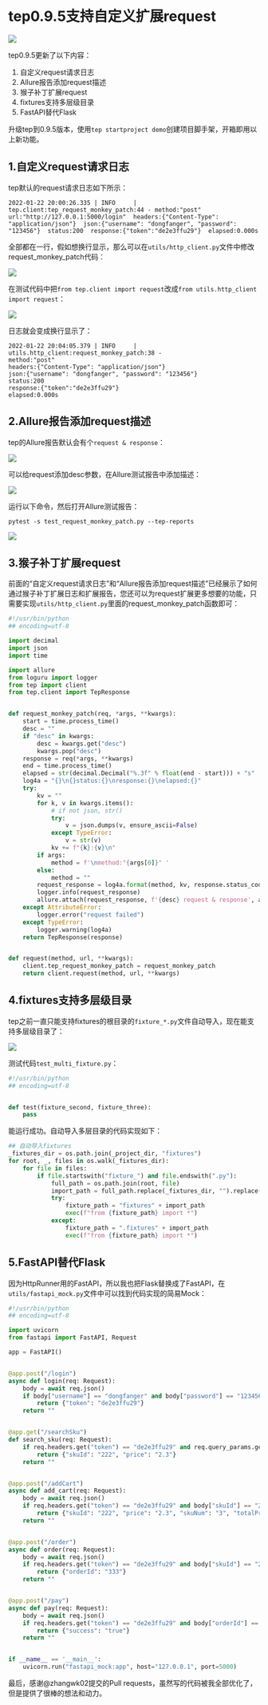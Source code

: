 # tep0.9.5支持自定义扩展request
![](../wanggang.png)

tep0.9.5更新了以下内容：

1. 自定义request请求日志
2. Allure报告添加request描述
3. 猴子补丁扩展request
4. fixtures支持多层级目录
5. FastAPI替代Flask

升级tep到0.9.5版本，使用`tep startproject demo`创建项目脚手架，开箱即用以上新功能。

## 1.自定义request请求日志

tep默认的request请求日志如下所示：

```
2022-01-22 20:00:26.335 | INFO     | tep.client:tep_request_monkey_patch:44 - method:"post"  url:"http://127.0.0.1:5000/login"  headers:{"Content-Type": "application/json"}  json:{"username": "dongfanger", "password": "123456"}  status:200  response:{"token":"de2e3ffu29"}  elapsed:0.000s
```

全部都在一行，假如想换行显示，那么可以在`utils/http_client.py`文件中修改request_monkey_patch代码：

![](000009-tep0.9.5支持自定义扩展request/image-20220122200214036.png)

在测试代码中把`from tep.client import request`改成`from utils.http_client import request`：

![](000009-tep0.9.5支持自定义扩展request/image-20220122200347509.png)

日志就会变成换行显示了：

```
2022-01-22 20:04:05.379 | INFO     | utils.http_client:request_monkey_patch:38 - 
method:"post" 
headers:{"Content-Type": "application/json"}
json:{"username": "dongfanger", "password": "123456"}
status:200
response:{"token":"de2e3ffu29"}
elapsed:0.000s
```

## 2.Allure报告添加request描述

tep的Allure报告默认会有个`request & response`：

![](000009-tep0.9.5支持自定义扩展request/image-20220122200547220.png)

可以给request添加desc参数，在Allure测试报告中添加描述：

![](000009-tep0.9.5支持自定义扩展request/image-20220122200632681.png)

运行以下命令，然后打开Allure测试报告：

```shell
pytest -s test_request_monkey_patch.py --tep-reports
```

![](000009-tep0.9.5支持自定义扩展request/image-20220122200756018.png)

## 3.猴子补丁扩展request

前面的“自定义request请求日志”和“Allure报告添加request描述”已经展示了如何通过猴子补丁扩展日志和扩展报告，您还可以为request扩展更多想要的功能，只需要实现`utils/http_client.py`里面的request_monkey_patch函数即可：

```python
#!/usr/bin/python
## encoding=utf-8

import decimal
import json
import time

import allure
from loguru import logger
from tep import client
from tep.client import TepResponse


def request_monkey_patch(req, *args, **kwargs):
    start = time.process_time()
    desc = ""
    if "desc" in kwargs:
        desc = kwargs.get("desc")
        kwargs.pop("desc")
    response = req(*args, **kwargs)
    end = time.process_time()
    elapsed = str(decimal.Decimal("%.3f" % float(end - start))) + "s"
    log4a = "{}\n{}status:{}\nresponse:{}\nelapsed:{}"
    try:
        kv = ""
        for k, v in kwargs.items():
            # if not json, str()
            try:
                v = json.dumps(v, ensure_ascii=False)
            except TypeError:
                v = str(v)
            kv += f"{k}:{v}\n"
        if args:
            method = f'\nmethod:"{args[0]}" '
        else:
            method = ""
        request_response = log4a.format(method, kv, response.status_code, response.text, elapsed)
        logger.info(request_response)
        allure.attach(request_response, f'{desc} request & response', allure.attachment_type.TEXT)
    except AttributeError:
        logger.error("request failed")
    except TypeError:
        logger.warning(log4a)
    return TepResponse(response)


def request(method, url, **kwargs):
    client.tep_request_monkey_patch = request_monkey_patch
    return client.request(method, url, **kwargs)
```

## 4.fixtures支持多层级目录

tep之前一直只能支持fixtures的根目录的`fixture_*.py`文件自动导入，现在能支持多层级目录了：

![](000009-tep0.9.5支持自定义扩展request/image-20220122200945483.png)

测试代码`test_multi_fixture.py`：

```python
#!/usr/bin/python
## encoding=utf-8


def test(fixture_second, fixture_three):
    pass
```

能运行成功。自动导入多层目录的代码实现如下：

```python
## 自动导入fixtures
_fixtures_dir = os.path.join(_project_dir, "fixtures")
for root, _, files in os.walk(_fixtures_dir):
    for file in files:
        if file.startswith("fixture_") and file.endswith(".py"):
            full_path = os.path.join(root, file)
            import_path = full_path.replace(_fixtures_dir, "").replace("\\", ".").replace("/", ".").replace(".py", "")
            try:
                fixture_path = "fixtures" + import_path
                exec(f"from {fixture_path} import *")
            except:
                fixture_path = ".fixtures" + import_path
                exec(f"from {fixture_path} import *")
```

## 5.FastAPI替代Flask

因为HttpRunner用的FastAPI，所以我也把Flask替换成了FastAPI，在`utils/fastapi_mock.py`文件中可以找到代码实现的简易Mock：

```python
#!/usr/bin/python
## encoding=utf-8

import uvicorn
from fastapi import FastAPI, Request

app = FastAPI()


@app.post("/login")
async def login(req: Request):
    body = await req.json()
    if body["username"] == "dongfanger" and body["password"] == "123456":
        return {"token": "de2e3ffu29"}
    return ""


@app.get("/searchSku")
def search_sku(req: Request):
    if req.headers.get("token") == "de2e3ffu29" and req.query_params.get("skuName") == "电子书":
        return {"skuId": "222", "price": "2.3"}
    return ""


@app.post("/addCart")
async def add_cart(req: Request):
    body = await req.json()
    if req.headers.get("token") == "de2e3ffu29" and body["skuId"] == "222":
        return {"skuId": "222", "price": "2.3", "skuNum": "3", "totalPrice": "6.9"}
    return ""


@app.post("/order")
async def order(req: Request):
    body = await req.json()
    if req.headers.get("token") == "de2e3ffu29" and body["skuId"] == "222":
        return {"orderId": "333"}
    return ""


@app.post("/pay")
async def pay(req: Request):
    body = await req.json()
    if req.headers.get("token") == "de2e3ffu29" and body["orderId"] == "333":
        return {"success": "true"}
    return ""


if __name__ == '__main__':
    uvicorn.run("fastapi_mock:app", host="127.0.0.1", port=5000)
```

最后，感谢@zhangwk02提交的Pull requests，虽然写的代码被我全部优化了，但是提供了很棒的想法和动力。


